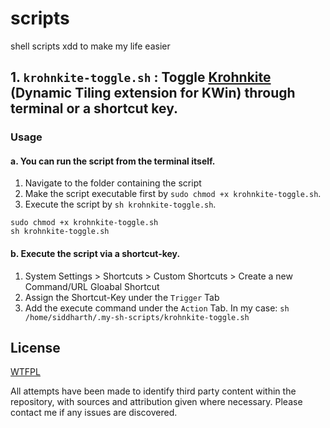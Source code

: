 # scripts
shell scripts xdd to make my life easier

## 1. `krohnkite-toggle.sh` : Toggle [Krohnkite](https://github.com/esjeon/krohnkite) (Dynamic Tiling extension for KWin) through terminal or a shortcut key.

### Usage

#### a. You can run the script from the terminal itself.
  1. Navigate to the folder containing the script
  2. Make the script executable first by `sudo chmod +x krohnkite-toggle.sh`.
  3. Execute the script by `sh krohnkite-toggle.sh`.
```
sudo chmod +x krohnkite-toggle.sh
sh krohnkite-toggle.sh
```
#### b. Execute the script via a shortcut-key.
  1. System Settings > Shortcuts > Custom Shortcuts > Create a new Command/URL Gloabal Shortcut
  2. Assign the Shortcut-Key under the `Trigger` Tab
  3. Add the execute command under the `Action` Tab. In my case: `sh /home/siddharth/.my-sh-scripts/krohnkite-toggle.sh`

## License
[WTFPL](https://github.com/siddharth-03s/scripts/blob/main/LICENSE.txt)

All attempts have been made to identify third party content within the repository, with sources and attribution given where necessary. Please contact me if any issues are discovered.


